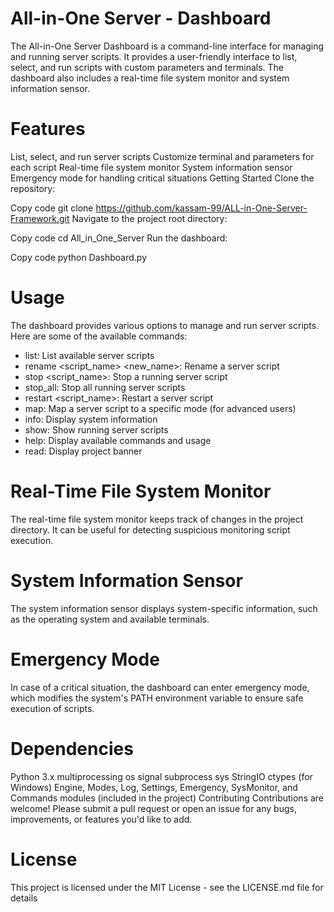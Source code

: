 # All-in-One Server - Dashboard
The All-in-One Server Dashboard is a command-line interface for managing and running server scripts. It provides a user-friendly interface to list, select, and run scripts with custom parameters and terminals. The dashboard also includes a real-time file system monitor and system information sensor.

# Features
List, select, and run server scripts
Customize terminal and parameters for each script
Real-time file system monitor
System information sensor
Emergency mode for handling critical situations
Getting Started
Clone the repository:

Copy code
git clone https://github.com/kassam-99/ALL-in-One-Server-Framework.git
Navigate to the project root directory:

Copy code
cd All_in_One_Server
Run the dashboard:

Copy code
python Dashboard.py
# Usage
The dashboard provides various options to manage and run server scripts. Here are some of the available commands:

 - list: List available server scripts
 - rename <script_name> <new_name>: Rename a server script
 - stop <script_name>: Stop a running server script
 - stop_all: Stop all running server scripts
 - restart <script_name>: Restart a server script
 - map: Map a server script to a specific mode (for advanced users)
 - info: Display system information
 - show: Show running server scripts
 - help: Display available commands and usage
 - read: Display project banner

# Real-Time File System Monitor
The real-time file system monitor keeps track of changes in the project directory. It can be useful for detecting suspicious monitoring script execution.

# System Information Sensor
The system information sensor displays system-specific information, such as the operating system and available terminals.

# Emergency Mode
In case of a critical situation, the dashboard can enter emergency mode, which modifies the system's PATH environment variable to ensure safe execution of scripts.

# Dependencies
Python 3.x
multiprocessing
os
signal
subprocess
sys
StringIO
ctypes (for Windows)
Engine, Modes, Log, Settings, Emergency, SysMonitor, and Commands modules (included in the project)
Contributing
Contributions are welcome! Please submit a pull request or open an issue for any bugs, improvements, or features you'd like to add.

# License
This project is licensed under the MIT License - see the LICENSE.md file for details